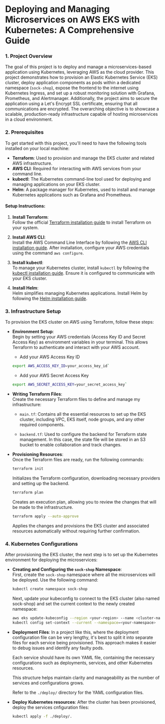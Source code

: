 # Deploying and Managing Microservices on AWS EKS with Kubernetes: A Comprehensive Guide

### 1. Project Overview

The goal of this project is to deploy and manage a microservices-based application using Kubernetes, leveraging AWS as the cloud provider. This project demonstrates how to provision an Elastic Kubernetes Service (EKS) cluster, deploy application components as pods within a dedicated namespace (`sock-shop`), expose the frontend to the internet using Kubernetes Ingress, and set up a robust monitoring solution with Grafana, Prometheus, and Alertmanager. Additionally, the project aims to secure the application using a Let's Encrypt SSL certificate, ensuring that all communications are encrypted. The overarching objective is to showcase a scalable, production-ready infrastructure capable of hosting microservices in a cloud environment.

### 2. Prerequisites

To get started with this project, you'll need to have the following tools installed on your local machine:

- **Terraform**: Used to provision and manage the EKS cluster and related AWS infrastructure.
- **AWS CLI**: Required for interacting with AWS services from your command line.
- **kubectl**: The Kubernetes command-line tool used for deploying and managing applications on your EKS cluster.
- **Helm**: A package manager for Kubernetes, used to install and manage Kubernetes applications such as Grafana and Prometheus.

#### Setup Instructions:

1. **Install Terraform**:  
   Follow the official [Terraform installation guide](https://developer.hashicorp.com/terraform/tutorials/aws-get-started/install-cli) to install Terraform on your system.

2. **Install AWS CLI**:  
   Install the AWS Command Line Interface by following the [AWS CLI installation guide](https://docs.aws.amazon.com/cli/latest/userguide/install-cliv2.html). After installation, configure your AWS credentials using the command `aws configure`.

3. **Install kubectl**:  
   To manage your Kubernetes cluster, install `kubectl` by following the [kubectl installation guide](https://kubernetes.io/docs/tasks/tools/install-kubectl/). Ensure it is configured to communicate with your EKS cluster.

4. **Install Helm**:  
   Helm simplifies managing Kubernetes applications. Install Helm by following the [Helm installation guide](https://helm.sh/docs/intro/install/).

### 3. Infrastructure Setup

To provision the EKS cluster on AWS using Terraform, follow these steps:

- **Environment Setup**:  
  Begin by setting your AWS credentials (Access Key ID and Secret Access Key) as environment variables in your terminal. This allows Terraform to authenticate and interact with your AWS account.

  - Add your AWS Access Key ID

  ```bash
  export AWS_ACCESS_KEY_ID=your_access_key_id`
  ```

  - Add your AWS Secret Access Key

  ```bash
  export AWS_SECRET_ACCESS_KEY=your_secret_access_key`
  ```

- **Writing Terraform Files**:  
  Create the necessary Terraform files to define and manage my infrastructure:

  - `main.tf`: Contains all the essential resources to set up the EKS cluster, including VPC, EKS itself, node groups, and any other required components.

  - `backend.tf`: Used to configure the backend for Terraform state management. In this case, the state file will be stored in an S3 bucket to enable collaboration and track changes.

- **Provisioning Resources**:  
  Once the Terraform files are ready, run the following commands:

  ```bash
  terraform init
  ```

  Initializes the Terraform configuration, downloading necessary providers and setting up the backend.

  ```bash
  terraform plan
  ```
  
  Creates an execution plan, allowing you to review the changes that will be made to the infrastructure.

  ```bash
  terraform apply --auto-approve
  ```
  
  Applies the changes and provisions the EKS cluster and associated resources automatically without requiring further confirmation.

### 4. Kubernetes Configurations

After provisioning the EKS cluster, the next step is to set up the Kubernetes environment for deploying the microservices:

- **Creating and Configuring the `sock-shop` Namespace**:  
  First, create the `sock-shop` namespace where all the microservices will be deployed. Use the following command:

  ```bash
  kubectl create namespace sock-shop
  ```

  Next, update your kubeconfig to connect to the EKS cluster (also named sock-shop) and set the current context to the newly created namespace:

  ```bash
  aws eks update-kubeconfig --region <your-region> --name <cluster-name>
  kubectl config set-context --current --namespace=<your-namespace>
  ```

- **Deployment Files**:
  In a project like this, where the deployment configuration file can be very lengthy, it's best to split it into separate files for each service being provisioned. This approach makes it easier to debug issues and identify any faulty pods.
  
  Each service should have its own YAML file, containing the necessary configurations such as deployments, services, and other Kubernetes resources.

  This structure helps maintain clarity and manageability as the number of services and configurations grows.

  Refer to the `./deploy/` directory for the YAML configuration files.

- **Deploy Kubernetes resources**:
    After the cluster has been provisioned, deploy the services cnfiguration files:

    ```bash
    kubectl apply -f ./deploy/.
    ```